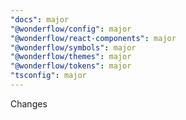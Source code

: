 ```yaml
---
"docs": major
"@wonderflow/config": major
"@wonderflow/react-components": major
"@wonderflow/symbols": major
"@wonderflow/themes": major
"@wonderflow/tokens": major
"tsconfig": major
---
```


Changes
